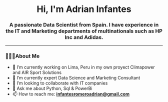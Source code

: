 
<h1 align="center">Hi, I'm Adrian Infantes</h1>
<h3 align="center"> A passionate Data Scientist from Spain. I have experience in the IT and Marketing departments of        multinationals such as HP Inc and Adidas.</h3>

---
### 🙋🏻‍♂️About Me

- 🔭 I’m currently working on Lima, Peru in my own proyect Climapower and AIR Sport Solutions
- 🌱 I’m currently expert Data Science and Marketing Consultant 
- 👯 I’m looking to collaborate with IT companies
- 💬 Ask me about Python, Sql & PowerBi
- 📫 How to reach me: **infantesromeroadrian@gmail.com**

<!--
**infantesromeroadrian/infantesromeroadrian** is a ✨ _special_ ✨ repository because its `README.md` (this file) appears on your GitHub profile.


<div align="left">
<h3> 🔨 Languages and Tools:</h3>
<div>
‹img src="https://github.com/devicons/devicon/blob/master/icons/htm15/html5-original.svg"title-"HTML5"alt="HTML"
width="40" height="40"/>&nbsp;
<imgsrc="https://github.com/devicons/devicon/blob/master/icons/git/git-original-wordmark.svg"title="Git"**alt="Git"
width="40" height="40"/>
<img src="https://github.com/devicons/devicon/blob/master/icons/mysq1/mysql-plain.svg" title="Git" **alt="Git" width="40"
height="40"/>
<img src="https://github.com/devicons/devicon/blob/master/icons/python/python-original.svg"title="Git" **alt="Git"
width="40" height="40"/>

</div>

<div>

### My Stats:

[! [GitHub Streak](http://github-readme-streak-stats.herokuapp.com?user=infantesromeroadrian&theme=onedark/](https://git.io/streak-stats)
[![GitHub Streak](http://github-readme-streak-stats.herokuapp.com?user=infantesromeroadrian&theme=synthwave&hide_border=true&
date_format=j%20M%5B%20Y%5D&locale=es)](https://git.io/streak-stats)
![Anurag's GitHub stats1 (https://github-readme-stats.vercel.app/api?username-infantesromeroadrian&show icons-true&theme-radical/
![GitHub stats](https://github-readme-stats.vercel.app/api?username=infantesromeroadrian&show_icons=true&theme=radical)
[! [Top Langs](https://github-readme-stats.vercel.app/api/top-langs/?username=infantesromeroadrian&theme=tokyonight)](https://github.com/
anuraghazra/github-readme-stats)
[! [Top Langs](https://github-readme-stats.vercel.app/api/top-langs/?username=infantesromeroadrian&layout=-compact)J(https://github.com/
anuraghazra/github-readme-stats)

</div>


